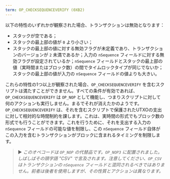 ```yaml
---
term: OP_CHECKSEQUENCEVERIFY (0XB2)
---
```


以下の特性のいずれかが観察された場合、トランザクションは無効となります：
* スタックが空である；
* スタックの最上部の値が `0` より小さい；
* スタックの最上部の値に対する無効フラグが未定義であり、トランザクションのバージョンが `2` 未満であるか；入力の `nSequence` フィールドに対する無効フラグが設定されているか；`nSequence` フィールドとスタックの最上部の値（実時間またはブロック数）の間でタイムロックタイプが同じでないか；スタックの最上部の値が入力の `nSequence` フィールドの値よりも大きい。

これらの特性の1つ以上が観察された場合、`OP_CHECKSEQUENCEVERIFY` を含むスクリプトは満たすことができません。すべての条件が有効であれば、`OP_CHECKSEQUENCEVERIFY` は `OP_NOP` として機能し、つまりスクリプトに対して何のアクションも実行しません。まるでそれが消えたかのようです。`OP_CHECKSEQUENCEVERIFY` は、それを含むスクリプトで保護されたUTXOの支出に対して相対的な時間制約を課します。これは、実時間の形式でもブロック数の形式でも行うことができます。これを行うために、それを支出する入力の `nSequence` フィールドの可能な値を制限し、この `nSequence` フィールド自体がこの入力を含むトランザクションがブロックに含まれるタイミングを制限します。

> ► *このオペコードは `OP_NOP` の代替品です。`OP_NOP3` に配置されました。しばしばその頭字語 "CSV" で言及されます。注意してください、`OP_CSV` はトランザクションの `nSequence` フィールドと混同されるべきではありません。前者は後者を使用しますが、その性質とアクションは異なります。*